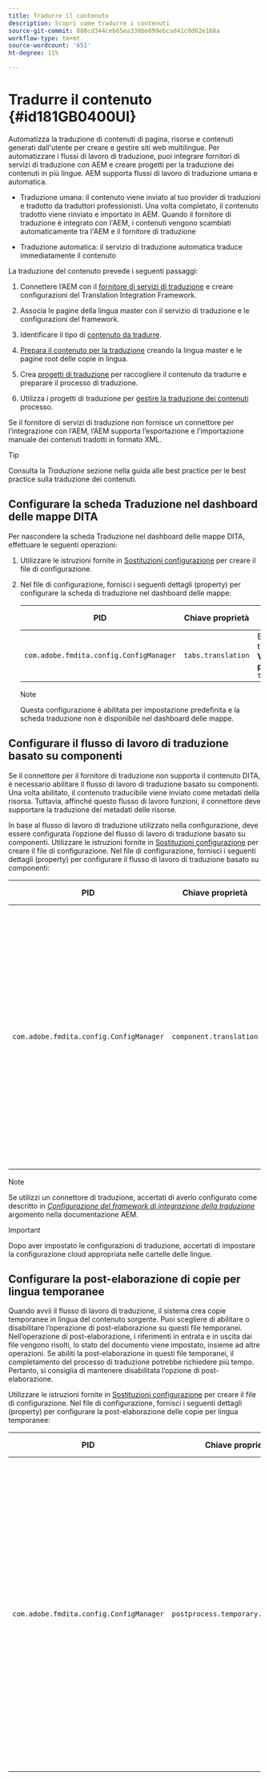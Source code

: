 ```yaml
---
title: Tradurre il contenuto
description: Scopri come tradurre i contenuti
source-git-commit: 880cd344ceb65ea339be699ebcad41c0d62e168a
workflow-type: tm+mt
source-wordcount: '651'
ht-degree: 11%

---
```


# Tradurre il contenuto {#id181GB0400UI}

Automatizza la traduzione di contenuti di pagina, risorse e contenuti generati dall&#39;utente per creare e gestire siti web multilingue. Per automatizzare i flussi di lavoro di traduzione, puoi integrare fornitori di servizi di traduzione con AEM e creare progetti per la traduzione dei contenuti in più lingue. AEM supporta flussi di lavoro di traduzione umana e automatica.

- Traduzione umana: il contenuto viene inviato al tuo provider di traduzioni e tradotto da traduttori professionisti. Una volta completato, il contenuto tradotto viene rinviato e importato in AEM. Quando il fornitore di traduzione è integrato con l&#39;AEM, i contenuti vengono scambiati automaticamente tra l&#39;AEM e il fornitore di traduzione

- Traduzione automatica: il servizio di traduzione automatica traduce immediatamente il contenuto


La traduzione del contenuto prevede i seguenti passaggi:

1. Connettere l’AEM con il [fornitore di servizi di traduzione](https://experienceleague.adobe.com/docs/experience-manager-cloud-service/sites/administering/reusing-content/translation/integration-framework.html?lang=en) e creare configurazioni del Translation Integration Framework.

1. Associa le pagine della lingua master con il servizio di traduzione e le configurazioni del framework.

1. Identificare il tipo di [contenuto da tradurre](https://experienceleague.adobe.com/docs/experience-manager-cloud-service/sites/administering/reusing-content/translation/rules.html?lang=en).

1. [Prepara il contenuto per la traduzione](https://experienceleague.adobe.com/docs/experience-manager-cloud-service/sites/administering/reusing-content/translation/preparation.html?lang=en) creando la lingua master e le pagine root delle copie in lingua.

1. Crea [progetti di traduzione](https://experienceleague.adobe.com/docs/experience-manager-cloud-service/sites/administering/reusing-content/translation/managing-projects.html?lang=en) per raccogliere il contenuto da tradurre e preparare il processo di traduzione.

1. Utilizza i progetti di traduzione per [gestire la traduzione dei contenuti](https://experienceleague.adobe.com/docs/experience-manager-cloud-service/sites/administering/reusing-content/translation/managing-projects.html?lang=en) processo.


Se il fornitore di servizi di traduzione non fornisce un connettore per l’integrazione con l’AEM, l’AEM supporta l’esportazione e l’importazione manuale dei contenuti tradotti in formato XML.

>[!TIP]
>
> Consulta la *Traduzione* sezione nella guida alle best practice per le best practice sulla traduzione dei contenuti.

## Configurare la scheda Traduzione nel dashboard delle mappe DITA

Per nascondere la scheda Traduzione nel dashboard delle mappe DITA, effettuare le seguenti operazioni:

1. Utilizzare le istruzioni fornite in [Sostituzioni configurazione](download-install-additional-config-override.md#) per creare il file di configurazione.
1. Nel file di configurazione, fornisci i seguenti dettagli \(property\) per configurare la scheda di traduzione nel dashboard delle mappe:

   | PID | Chiave proprietà | Valore proprietà |
   |---|------------|--------------|
   | `com.adobe.fmdita.config.ConfigManager` | `tabs.translation` | Booleano \( true/ false\).<br> **Valore predefinito**: `true` |

   >[!NOTE]
   >
   > Questa configurazione è abilitata per impostazione predefinita e la scheda traduzione non è disponibile nel dashboard delle mappe.


## Configurare il flusso di lavoro di traduzione basato su componenti

Se il connettore per il fornitore di traduzione non supporta il contenuto DITA, è necessario abilitare il flusso di lavoro di traduzione basato su componenti. Una volta abilitato, il contenuto traducibile viene inviato come metadati della risorsa. Tuttavia, affinché questo flusso di lavoro funzioni, il connettore deve supportare la traduzione dei metadati delle risorse.

In base al flusso di lavoro di traduzione utilizzato nella configurazione, deve essere configurata l’opzione del flusso di lavoro di traduzione basato su componenti. Utilizzare le istruzioni fornite in [Sostituzioni configurazione](download-install-additional-config-override.md#) per creare il file di configurazione. Nel file di configurazione, fornisci i seguenti dettagli \(property\) per configurare il flusso di lavoro di traduzione basato su componenti:

| PID | Chiave proprietà | Valore proprietà |
|---|------------|--------------|
| `com.adobe.fmdita.config.ConfigManager` | `component.translation` | Booleano: <br> - Se utilizzi la traduzione umana, allora *Disattiva* \( `false`\) il **Flusso di lavoro di traduzione basato su componenti** opzione. <br> - Se utilizzi la traduzione automatica, allora *Abilita \( `true`\)* il **Flusso di lavoro di traduzione basato su componenti** opzione. |

>[!NOTE]
>
> Se utilizzi un connettore di traduzione, accertati di averlo configurato come descritto in *[Configurazione del framework di integrazione della traduzione](https://experienceleague.adobe.com/docs/experience-manager-cloud-service/sites/administering/reusing-content/translation/integration-framework.html?lang=en)* argomento nella documentazione AEM.

>[!IMPORTANT]
>
> Dopo aver impostato le configurazioni di traduzione, accertati di impostare la configurazione cloud appropriata nelle cartelle delle lingue.

## Configurare la post-elaborazione di copie per lingua temporanee

Quando avvii il flusso di lavoro di traduzione, il sistema crea copie temporanee in lingua del contenuto sorgente. Puoi scegliere di abilitare o disabilitare l’operazione di post-elaborazione su questi file temporanei. Nell’operazione di post-elaborazione, i riferimenti in entrata e in uscita dai file vengono risolti, lo stato del documento viene impostato, insieme ad altre operazioni. Se abiliti la post-elaborazione in questi file temporanei, il completamento del processo di traduzione potrebbe richiedere più tempo. Pertanto, si consiglia di mantenere disabilitata l’opzione di post-elaborazione.

Utilizzare le istruzioni fornite in [Sostituzioni configurazione](download-install-additional-config-override.md#) per creare il file di configurazione. Nel file di configurazione, fornisci i seguenti dettagli \(property\) per configurare la post-elaborazione delle copie per lingua temporanee:

| PID | Chiave proprietà | Valore proprietà |
|---|------------|--------------|
| `com.adobe.fmdita.config.ConfigManager` | `postprocess.temporary.langcopies` | Booleano: <br> - Se non si desidera eseguire l&#39;operazione di post-elaborazione sui file temporanei, *Disattiva* \( false\) il **Copie per lingua post-elaborazione** opzione.<br> - Se si desidera eseguire l&#39;operazione di post-elaborazione sui file temporanei, *Abilita* \( true\) il **Copie per lingua post-elaborazione** opzione.<br> **Valore predefinito**: false |
